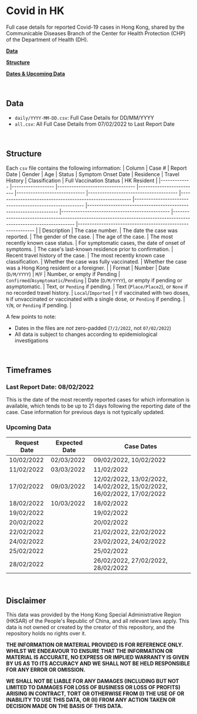 # Covid in HK
Full case details for reported Covid-19 cases in Hong Kong, shared by the Communicable Diseases Branch of the Center for Health Protection (CHP) of the Department of Health (DH).

**[Data](#data)**

**[Structure](#structure)**

**[Dates & Upcoming Data](#timeframes)**

<br>

## Data

- `daily/YYYY-MM-DD.csv`: Full Case Details for DD/MM/YYYY
- `all.csv`: All Full Case Details from 07/02/2022 to Last Report Date

<br>

## Structure

Each `csv` file contains the following information:
| Column      	| Case #           	| Report Date                     	| Gender                  	| Age                         	| Status                               	| Symptom Onset Date                                      	| Residence                                              	| Travel History                                                  	| Classification                               	| Full Vaccination Status                                                                                          	| HK Resident                                               	|
|-------------	|------------------	|---------------------------------	|-------------------------	|-----------------------------	|--------------------------------------	|---------------------------------------------------------	|--------------------------------------------------------	|-----------------------------------------------------------------	|----------------------------------------------	|------------------------------------------------------------------------------------------------------------------	|-----------------------------------------------------------	|
| Description 	| The case number. 	| The date the case was reported. 	| The gender of the case. 	| The age of the case.        	| The most recently known case status. 	| For symptomatic cases, the date of onset of symptoms.   	| The case's last-known residence prior to confirmation. 	| Recent travel history of the case.                              	| The most recently known case classification. 	| Whether the case was fully vaccinated.                                                                           	| Whether the case was a Hong Kong resident or a foreigner. 	|
| Format      	| Number           	| Date (`D/M/YYYY`)               	| `M`/`F`                 	| Number, or empty if Pending 	| `Confirmed`/`Asymptomatic`/`Pending` 	| Date (`D/M/YYYY`), or empty if pending or asymptomatic. 	| Text, or `Pending` if pending.                         	| Text (`Place/Place2`), or `None` if no recorded travel history. 	| `Local`/`Imported`                           	| `Y` if vaccinated with two doses, `N` if unvaccinated or vaccinated with a single dose, or `Pending` if pending. 	| `Y`/`N`, or `Pending` if pending.                         	|

A few points to note:
- Dates in the files are _not_ zero-padded (`7/2/2022`, not `07/02/2022`)
- All data is subject to changes according to epidemiological investigations

<br>

## Timeframes

### Last Report Date: 08/02/2022

This is the date of the most recently reported cases for which information is available, which tends to be up to 21 days following the reporting date of the case. Case information for previous days is not typically updated.

### Upcoming Data

| Request Date 	| Expected Date 	| Case Dates                                                             	|
|--------------	|---------------	|------------------------------------------------------------------------	|
| 10/02/2022   	| 02/03/2022    	| 09/02/2022, 10/02/2022                                                 	|
| 11/02/2022   	| 03/03/2022    	| 11/02/2022                                                             	|
| 17/02/2022   	| 09/03/2022    	| 12/02/2022, 13/02/2022, 14/02/2022, 15/02/2022, 16/02/2022, 17/02/2022 	|
| 18/02/2022   	| 10/03/2022    	| 18/02/2022                                                             	|
| 19/02/2022   	|               	| 19/02/2022                                                             	|
| 20/02/2022   	|               	| 20/02/2022                                                             	|
| 22/02/2022   	|               	| 21/02/2022, 22/02/2022                                                 	|
| 24/02/2022   	|               	| 23/02/2022, 24/02/2022                                                 	|
| 25/02/2022   	|               	| 25/02/2022                                                             	|
| 28/02/2022   	|               	| 26/02/2022, 27/02/2022, 28/02/2022                                     	|

<br>

## Disclaimer

This data was provided by the Hong Kong Special Administrative Region (HKSAR) of the People's Republic of China, and all relevant laws apply. This data is not owned or created by the creator of this repository, and the repository holds no rights over it.

**THE INFORMATION OR MATERIAL PROVIDED IS FOR REFERENCE ONLY. WHILST WE ENDEAVOUR TO ENSURE THAT THE INFORMATION OR MATERIAL IS ACCURATE, NO EXPRESS OR IMPLIED WARRANTY IS GIVEN BY US AS TO ITS ACCURACY AND WE SHALL NOT BE HELD RESPONSIBLE FOR ANY ERROR OR OMISSION.**

**WE SHALL NOT BE LIABLE FOR ANY DAMAGES (INCLUDING BUT NOT LIMITED TO DAMAGES FOR LOSS OF BUSINESS OR LOSS OF PROFITS) ARISING IN CONTRACT, TORT OR OTHERWISE FROM (I) THE USE OF OR INABILITY TO USE THIS DATA, OR (II) FROM ANY ACTION TAKEN OR DECISION MADE ON THE BASIS OF THIS DATA.**
